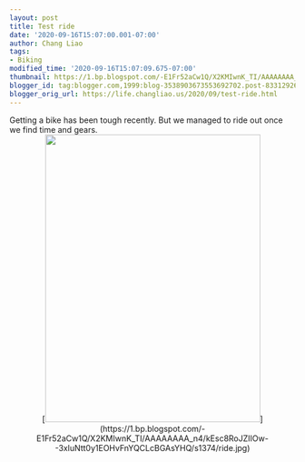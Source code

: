```yaml
---
layout: post
title: Test ride
date: '2020-09-16T15:07:00.001-07:00'
author: Chang Liao
tags:
- Biking
modified_time: '2020-09-16T15:07:09.675-07:00'
thumbnail: https://1.bp.blogspot.com/-E1Fr52aCw1Q/X2KMIwnK_TI/AAAAAAAA_n4/kEsc8RoJZIIOw--3xluNtt0y1EOHvFnYQCLcBGAsYHQ/s72-w379-c-h506/ride.jpg
blogger_id: tag:blogger.com,1999:blog-3538903673553692702.post-8331292647290228073
blogger_orig_url: https://life.changliao.us/2020/09/test-ride.html
---
```


<p></p><div class="separator" style="clear: both; text-align: left;">Getting a 
bike has been tough recently. But we managed to ride out once we find time and 
gears.<div class="separator" style="clear: both; text-align: left;"> 
<div class="separator" style="clear: both; text-align: center;">[<img 
border="0" data-original-height="1374" data-original-width="1030" height="506" 
src="https://1.bp.blogspot.com/-E1Fr52aCw1Q/X2KMIwnK_TI/AAAAAAAA_n4/kEsc8RoJZIIOw--3xluNtt0y1EOHvFnYQCLcBGAsYHQ/w379-h506/ride.jpg" 
width="379" 
/>](https://1.bp.blogspot.com/-E1Fr52aCw1Q/X2KMIwnK_TI/AAAAAAAA_n4/kEsc8RoJZIIOw--3xluNtt0y1EOHvFnYQCLcBGAsYHQ/s1374/ride.jpg) 
 <p></p> 